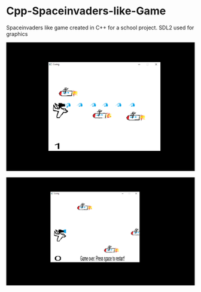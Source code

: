 # Cpp-Spaceinvaders-like-Game
Spaceinvaders like game created in C++ for a school project. SDL2 used for graphics

![img1](ImagesOfGame/Game1.PNG)

![img1](ImagesOfGame/Game0.PNG)
